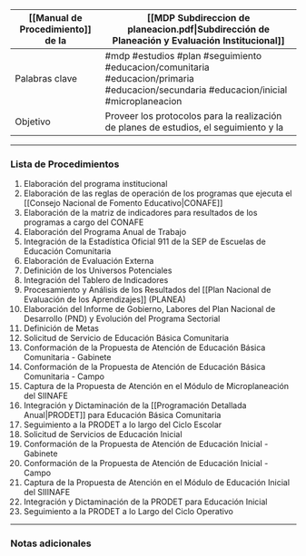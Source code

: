 
| [[Manual de Procedimiento]] de la | [[MDP Subdireccion de planeacion.pdf\|Subdirección de Planeación y Evaluación Institucional]]                                 |
|-----------------------------|-------------------------------------------|
| Palabras clave              | #mdp #estudios #plan #seguimiento #educacion/comunitaria #educacion/primaria #educacion/secundaria #educacion/inicial #microplaneacion|
| Objetivo                    | Proveer los protocolos para la realización de planes de estudios, el seguimiento y la  |

---

### Lista de Procedimientos
1. Elaboración del programa institucional
2. Elaboración de las reglas de operación de los programas que ejecuta el [[Consejo Nacional de Fomento Educativo|CONAFE]]
3. Elaboración de la matriz de indicadores para resultados de los programas a cargo del CONAFE
4. Elaboración del Programa Anual de Trabajo
5. Integración de la Estadística Oficial 911 de la SEP de Escuelas de Educación Comunitaria
6. Elaboración de Evaluación Externa
7. Definición de los Universos Potenciales
8. Integración del Tablero de Indicadores
9. Procesamiento y Análisis de los Resultados del [[Plan Nacional de Evaluación de los Aprendizajes]] (PLANEA)
10. Elaboración del Informe de Gobierno, Labores del Plan Nacional de Desarrollo (PND) y Evolución del Programa Sectorial
11. Definición de Metas
12. Solicitud de Servicio de Educación Básica Comunitaria
13. Conformación de la Propuesta de Atención de Educación Básica Comunitaria - Gabinete
14. Conformación de la Propuesta de Atención de Educación Básica Comunitaria - Campo
15. Captura de la Propuesta de Atención en el Módulo de Microplaneación del SIINAFE
16. Integración y Dictaminación de la [[Programación Detallada Anual|PRODET]] para Educación Básica Comunitaria
17. Seguimiento a la PRODET a lo largo del Ciclo Escolar
18. Solicitud de Servicios de Educación Inicial
19. Conformación de la Propuesta de Atención de Educación Inicial - Gabinete
20. Conformación de la Propuesta de Atención de Educación Inicial - Campo
21. Captura de la Propuesta de Atención en el Módulo de Educación Inicial del SIIINAFE
22. Integración y Dictaminación de la PRODET para Educación Inicial
23. Seguimiento a la PRODET a lo Largo del Ciclo Operativo

---

### Notas adicionales
